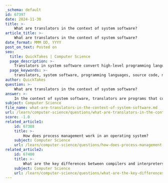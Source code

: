```yaml
---
_schema: default
id: 67397
date: 2024-11-30
title: >-
    What are translators in the context of system software?
article_title: >-
    What are translators in the context of system software?
date_format: MMM DD, YYYY
post_on_text: Posted on
seo:
  title: QuickTakes | Computer Science
  page_description: >-
    Translators in system software convert high-level programming languages into machine code, enabling developers to create software applications. They include compilers, interpreters, and assemblers, each serving different purposes in the translation process.
  page_keywords: >-
    translators, system software, programming languages, source code, machine code, compiler, interpreter, assembler, software development, high-level languages, low-level languages, CPU execution, error checking, executable files, debugging, assembly language, programming, software applications
author: QuickTakes
question: >-
    What are translators in the context of system software?
answer: >-
    In the context of system software, translators are programs that convert source code written in high-level programming languages into machine code or low-level languages that can be executed by a computer's central processing unit (CPU). Translators play a crucial role in the software development process, enabling developers to write code in more human-readable forms while ensuring that it can be executed by the machine.\n\nThere are three main types of translators:\n\n1. **Compiler**: A compiler translates the entire program written in a high-level programming language into machine code or assembly language in one go. It generates an executable file that can be run independently of the source code. Compilers also perform error checking and report any issues found during the translation process. Examples of languages that typically use compilers include C and C++.\n\n2. **Interpreter**: An interpreter translates high-level code into machine code line-by-line and executes it immediately. This allows for easier debugging and incremental testing, as developers can see the results of their code in real-time. However, interpreted programs may run slower than compiled ones since the translation occurs during execution. Languages like Python and Ruby commonly use interpreters.\n\n3. **Assembler**: An assembler converts assembly language, which is a low-level programming language, into machine code. This process is essential for creating executable programs from assembly language source code, which is often used for system-level programming and hardware control.\n\nTranslators are essential components of the software development ecosystem, as they bridge the gap between human-readable code and machine-executable instructions, facilitating the creation of software applications.
subject: Computer Science
file_name: what-are-translators-in-the-context-of-system-software.md
url: /learn/computer-science/questions/what-are-translators-in-the-context-of-system-software
score: -1.0
related_article1:
    id: 67388
    title: >-
        How does process management work in an operating system?
    subject: Computer Science
    url: /learn/computer-science/questions/how-does-process-management-work-in-an-operating-system
related_article2:
    id: 67400
    title: >-
        What are the key differences between compilers and interpreters?
    subject: Computer Science
    url: /learn/computer-science/questions/what-are-the-key-differences-between-compilers-and-interpreters
---
```


&nbsp;
